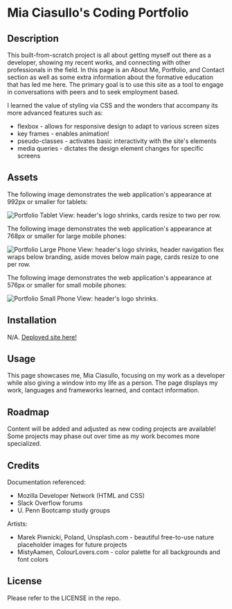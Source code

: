 # Mia Ciasullo's Coding Portfolio

## Description
This built-from-scratch project is all about getting myself out there as a developer, showing my recent works, and connecting with other professionals in the field. In this page is an About Me, Portfolio, and Contact section as well as some extra information about the formative education that has led me here. The primary goal is to use this site as a tool to engage in conversations with peers and to seek employment based.

I learned the value of styling via CSS and the wonders that accompany its more advanced features such as:
* flexbox - allows for responsive design to adapt to various screen sizes
* key frames - enables animation!
* pseudo-classes - activates basic interactivity with the site's elements
* media queries - dictates the design element changes for specific screens

## Assets
The following image demonstrates the web application's appearance at 992px or smaller for tablets:

![Portfolio Tablet View: header's logo shrinks, cards resize to two per row.](./assets/images/screencapture-127-0-0-1-5501-portfolio-tablet.png)

The following image demonstrates the web application's appearance at 768px or smaller for large mobile phones:

![Portfolio Large Phone View: header's logo shrinks, header navigation flex wraps below branding, aside moves below main page, cards resize to one per row.](./assets/images/screencapture-127-0-0-1-5501-portfolio-large-phone.png)

The following image demonstrates the web application's appearance at 576px or smaller for small mobile phones:

![Portfolio Small Phone View: header's logo shrinks.](./assets/images/screencapture-127-0-0-1-5501-portfolio-small-phone.png)

## Installation
N/A. [Deployed site here!](miacias.github.io/portfolio)

## Usage
This page showcases me, Mia Ciasullo, focusing on my work as a developer while also giving a window into my life as a person. The page displays my work, languages and frameworks learned, and contact information.

## Roadmap
Content will be added and adjusted as new coding projects are available! Some projects may phase out over time as my work becomes more specialized.

## Credits
Documentation referenced:
* Mozilla Developer Network (HTML and CSS)
* Slack Overflow forums
* U. Penn Bootcamp study groups

Artists:
* Marek Piwnicki, Poland, Unsplash.com - beautiful free-to-use nature placeholder images for future projects
* MistyAamen, ColourLovers.com - color palette for all backgrounds and font colors

## License
Please refer to the LICENSE in the repo.